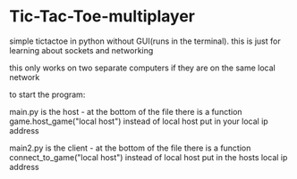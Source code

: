 # Tic-Tac-Toe-multiplayer
simple tictactoe in python without GUI(runs in the terminal).
this is just for learning about sockets and networking

this only works on two separate computers if they are on the same local network

to start the program:

main.py is the host - at the bottom of the file there is a function game.host_game("local host")
instead of local host put in your local ip address

main2.py is the client - at the bottom of the file there is a function connect_to_game("local host")
instead of local host put in the hosts local ip address
